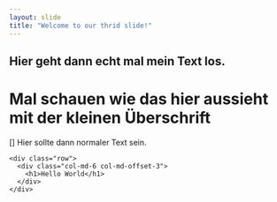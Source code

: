 ```yaml
---
layout: slide
title: "Welcome to our thrid slide!"
---
```

## Hier geht dann echt mal mein Text los. 
# Mal schauen wie das hier aussieht mit der kleinen Überschrift
[] Hier sollte dann normaler Text sein. 
```
<div class="row">
  <div class="col-md-6 col-md-offset-3">
    <h1>Hello World</h1>
  </div>
</div>
